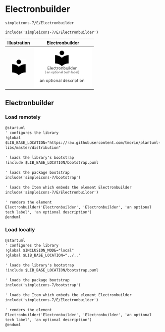 # Electronbuilder


```text
simpleicons-7/E/Electronbuilder
```

```text
include('simpleicons-7/E/Electronbuilder')
```



| Illustration | Electronbuilder |
| :---: | :---: |
| ![illustration for Illustration](../../simpleicons-7/E/Electronbuilder.png) | ![illustration for Electronbuilder](../../simpleicons-7/E/Electronbuilder.Local.png) |




## Electronbuilder

### Load remotely
```plantuml
@startuml
' configures the library
!global $LIB_BASE_LOCATION="https://raw.githubusercontent.com/tmorin/plantuml-libs/master/distribution"

' loads the library's bootstrap
!include $LIB_BASE_LOCATION/bootstrap.puml

' loads the package bootstrap
include('simpleicons-7/bootstrap')

' loads the Item which embeds the element Electronbuilder
include('simpleicons-7/E/Electronbuilder')

' renders the element
Electronbuilder('Electronbuilder', 'Electronbuilder', 'an optional tech label', 'an optional description')
@enduml
```

### Load locally
```plantuml
@startuml
' configures the library
!global $INCLUSION_MODE="local"
!global $LIB_BASE_LOCATION="../.."

' loads the library's bootstrap
!include $LIB_BASE_LOCATION/bootstrap.puml

' loads the package bootstrap
include('simpleicons-7/bootstrap')

' loads the Item which embeds the element Electronbuilder
include('simpleicons-7/E/Electronbuilder')

' renders the element
Electronbuilder('Electronbuilder', 'Electronbuilder', 'an optional tech label', 'an optional description')
@enduml
```

